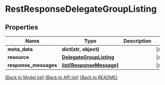 # RestResponseDelegateGroupListing

## Properties
Name | Type | Description | Notes
------------ | ------------- | ------------- | -------------
**meta_data** | **dict(str, object)** |  | [optional] 
**resource** | [**DelegateGroupListing**](DelegateGroupListing.md) |  | [optional] 
**response_messages** | [**list[ResponseMessage]**](ResponseMessage.md) |  | [optional] 

[[Back to Model list]](../README.md#documentation-for-models) [[Back to API list]](../README.md#documentation-for-api-endpoints) [[Back to README]](../README.md)

